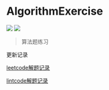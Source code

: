 # AlgorithmExercise

![](https://img.shields.io/badge/247-leetcode-green.svg)
![](https://img.shields.io/badge/34-lintcode-blue.svg)


> 算法题练习


更新记录

[leetcode解题记录](./leetcode.md)

[lintcode解题记录](./lintcode.md)

